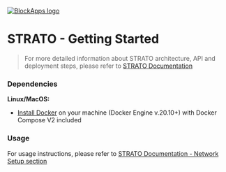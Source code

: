 [![BlockApps logo](https://docs.blockapps.net/_images/blockapps-logo-horizontal-label.jpg)](http://blockapps.net)

# STRATO - Getting Started

> For more detailed information about STRATO architecture, API and deployment steps, please refer to [STRATO Documentation](https://docs.blockapps.net)

### Dependencies

**Linux/MacOS:**

- [Install Docker](https://docs.docker.com) on your machine (Docker Engine v.20.10+) with Docker Compose V2 included

### Usage
For usage instructions, please refer to [STRATO Documentation - Network Setup section](https://docs.blockapps.net/deployment/network-setup/)

